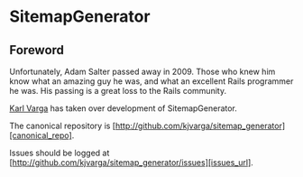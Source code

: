 SitemapGenerator
================

Foreword
-------

Unfortunately, Adam Salter passed away in 2009.  Those who knew him know what an amazing guy he was, and what an excellent Rails programmer he was.  His passing is a great loss to the Rails community.

[Karl Varga](http://github.com/kjvarga) has taken over development of SitemapGenerator.

The canonical repository is [http://github.com/kjvarga/sitemap_generator][canonical_repo].

Issues should be logged at [http://github.com/kjvarga/sitemap_generator/issues][issues_url].

[canonical_repo]:http://github.com/kjvarga/sitemap_generator
[issues_url]:http://github.com/kjvarga/sitemap_generator/issues